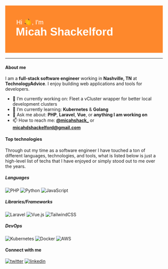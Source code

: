 ![header](https://github.com/MicahDShackelford/MicahDShackelford/blob/main/header.png?raw=true)

---

#### About me

I am a **full-stack software engineer** working in **Nashville, TN** at **TechnologyAdvice**. I enjoy building web applications and tools for developers.

- 🔭 I’m currently working on: Fleet a vCluster wrapper for better local development clusters
- 🌱 I’m currently learning: **Kubernetes** & **Golang**
- 💬 Ask me about: **PHP**, **Laravel**, **Vue**, or **anything I am working on**
- 📫 How to reach me: **[@micahshack_](https://twitter.com/micahshack_)** or **micahdshackelford@gmail.com**

#### Top technologies

Through out my time as a software engineer I have touched a ton of different languages, technologies, and tools, what is listed below is just a high-level list of techs that I have enjoyed or simply stood out to me over the years.

##### Languages

![PHP](https://img.shields.io/badge/php-%23777BB4.svg?style=for-the-badge&logo=php&logoColor=white) ![Python](https://img.shields.io/badge/python-3670A0?style=for-the-badge&logo=python&logoColor=ffdd54) ![JavaScript](https://img.shields.io/badge/javascript-%23323330.svg?style=for-the-badge&logo=javascript&logoColor=%23F7DF1E) 

##### Libraries/Frameworks

![Laravel](https://img.shields.io/badge/laravel-%23FF2D20.svg?style=for-the-badge&logo=laravel&logoColor=white) ![Vue.js](https://img.shields.io/badge/vuejs-%2335495e.svg?style=for-the-badge&logo=vuedotjs&logoColor=%234FC08D) ![TailwindCSS](https://img.shields.io/badge/tailwindcss-%2338B2AC.svg?style=for-the-badge&logo=tailwind-css&logoColor=white) 

##### DevOps

![Kubernetes](https://img.shields.io/badge/kubernetes-%23326ce5.svg?style=for-the-badge&logo=kubernetes&logoColor=white) ![Docker](https://img.shields.io/badge/docker-%230db7ed.svg?style=for-the-badge&logo=docker&logoColor=white) ![AWS](https://img.shields.io/badge/AWS-%23FF9900.svg?style=for-the-badge&logo=amazon-aws&logoColor=white)

#### Connect with me

[![twitter](https://img.shields.io/badge/Twitter-@micahshack__-blue?style=for-the-badge)](https://twitter.com/micahshack_) [![linkedin](https://img.shields.io/badge/Linkedin-micahdshackelford-blue?style=for-the-badge)](https://www.linkedin.com/in/micahdshackelford/)
